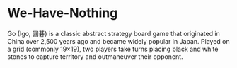 # We-Have-Nothing
Go (Igo, 囲碁) is a classic abstract strategy board game that originated in China over 2,500 years ago and became widely popular in Japan. Played on a grid (commonly 19×19), two players take turns placing black and white stones to capture territory and outmaneuver their opponent.
